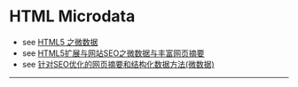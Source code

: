 HTML Microdata
===================


 - see [HTML5 之微数据][1]
 - see [HTML5扩展与网站SEO之微数据与丰富网页摘要][2]
 - see [针对SEO优化的网页摘要和结构化数据方法(微数据)][3]

----------

  [1]: http://kayosite.com/html5-microdata.html
  [2]: http://www.luoxiao123.cn/1353-2.html
  [3]: http://blog.csdn.net/websites/article/details/18727187


